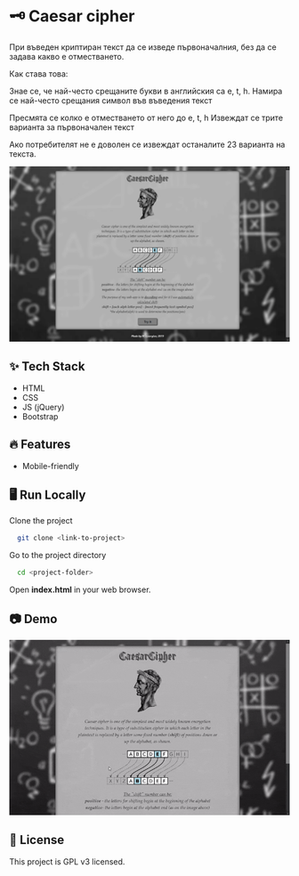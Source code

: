 # 🗝 Caesar cipher

При въведен криптиран текст да се изведе първоначалния, без да се задава какво е отместването.

Как става това:

Знае се, че най-често срещаните букви в английския са e, t, h.
Намира се най-често срещания символ във въведения текст

Пресмята се колко е отместването от него до e, t, h
Извеждат се трите варианта за първоначален текст

Ако потребителят не е доволен се извеждат останалите 23 варианта на текста.

<img src="https://github.com/georgievm/vsc-php-web-18-19/blob/bf149764f2e2bb26ebc14a3a8d81ad856b4376fc/level%20projects/caesar-cipher/readme-media/CAESAR.png" width="640px" alt="app screenshot"/>

## ✨ Tech Stack

* HTML
* CSS
* JS (jQuery)
* Bootstrap


## 🔥 Features

* Mobile-friendly


## 🖥️ Run Locally

Clone the project

```bash
  git clone <link-to-project>
```

Go to the project directory

```bash
  cd <project-folder>
```

Open **index.html** in your web browser.


## 📷 Demo

![App Demo](https://github.com/georgievm/vsc-php-web-18-19/blob/a9b531a8395d9762dbda75da0c79d36d7494f93f/level%20projects/caesar-cipher/readme-media/caesar-cipher-demo.gif)


## 📝 License

This project is GPL v3 licensed.


